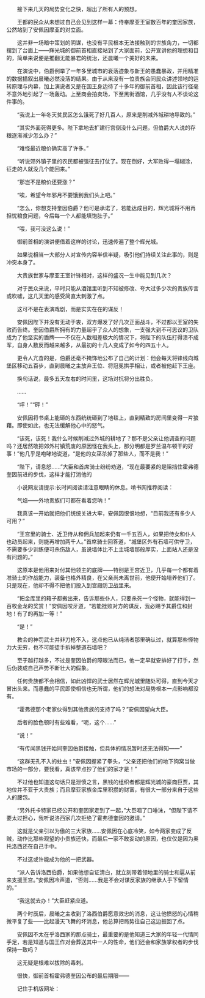 　　接下来几天的局势变化之快，超出了所有人的预想。

　　王都的民众从未想过自己会见到这样一幕：侍奉摩亚王室数百年的奎因家族，公然站到了安佩因摩亚的对立面。

　　这并非一场暗中策划的阴谋，也没有平民根本无法接触到的世族角力，一切都摆到了台面上——辉光城的御前首相直接站到了大家面前，公开宣讲他的理想和目的，简单来说便是推翻无能暴君的统治，还晨曦一个美好的未来。

　　在演说中，伯爵例举了一年多里城市的衰落迹象与新王的愚蠢暴政，并用精准的数据描叙出晨曦必然没落的结果。由于从来没有一位贵族会同民众讲述领地的运转原理与内幕，加上演说者又是在国王身边待了十多年的御前首相，因此该行径毫不意外地引起了一场轰动。上至商会拍卖场，下至黑街酒馆，几乎没有人不谈论这件事的。

　　“我说上一年冬天贫民区怎么饿死了好几百人，原来是削减外城耕地导致的。”

　　“其实外面死得更多。陛下拿地去扩建行宫倒没什么问题，但伯爵大人说的存粮逐渐减少怎么办？”

　　“难怪最近粮价确实高了许多。”

　　“听说郊外镇子里的农民都被强征去打仗了。现在倒好，大军败得一塌糊涂，征走的人就没几个能回来。”

　　“那岂不是粮价还要涨？”

　　“唉，希望今年邪月不要饿到我们头上吧。”

　　“怎么，你想支持奎因伯爵？他可是承诺了，若能达成目的，辉光城将不用再担忧粮食问题，今后每一个人都能填饱肚子。”

　　“喂，我可没这么说！”

　　御前首相的演讲便借着这样的讨论，迅速传遍了整个辉光城。

　　如果说相当一大部分人对宣传内容半信半疑，吸引他们持续关注此事的，则是冲突本身了。

　　大贵族世家与摩亚王室针锋相对，这样的盛况一生中能见到几次？

　　对于民众来说，平时只能从酒馆里听到不知被修改、夸大过多少次的贵族传言或吹嘘，这几天里的感受简直太刺激了点。

　　这可不是在表演戏剧，而是实实在在的谋反！

　　安佩因陛下并没有无动于衷，双方爆发了好几次正面战斗，不过都以王室的失败而告终。奎因伯爵所拥有的力量超乎了众人的想象，一支强大到不可思议的卫队成为了他坚实的盾牌——不仅在人数相差极大的情况下，将陛下的队伍打得溃不成军，自身人数反而越来越多，从最初的十几人变成了如今的四五十人。

　　更令人亢奋的是，伯爵还毫不掩饰地公布了自己的计划：他会每天将锋线向城堡区移动五百步，直到晨曦之主放弃王位、将冠冕拱手相让，或者被他赶下王座。

　　换句话说，最多五天左右的时间里，这场对抗将分出胜负。

　　……

　　“呯！”“砰！”

　　安佩因将书桌上能砸的东西统统砸到了地毯上，直到精致的房间里变得一片狼藉。即使如此，也无法缓解他心中的怒气。

　　“该死，该死！我什么时候削减过外城的耕地了？那不是父亲让他调查的问题吗？还居然敢把郊外村镇荒废的原因怪在我头上，那分明都是罗兰温布顿干的好事！”他几乎是咆哮地说道，“是他的女巫杀掉了那些人，而不是我！”

　　“陛下，请息怒……”大臣和首席骑士纷纷劝道，“现在最要紧的是阻挡住霍弗德奎因前进的步伐，这样才能打消他的

　　小说网友请提示:长时间阅读请注意眼睛的休息。啃书网推荐阅读：

　　气焰——外地贵族们可都在看着您呐！”

　　我真该一开始就把他们统统关进大牢，安佩因恨恨地想，“目前我还有多少人可用？”

　　“王宫里的骑士、近卫侍从和佣兵加起来仍有一千五百人，如果把侍女和仆人也动员起来，则能再增加两千人。”首席骑士回答道，“城堡区外有石墙可供守卫，不需要多少训练便可杀伤敌人，虽说墙体比不上主城墙那般厚实，上面站人还是没有问题的。”

　　这原本是他用来对付其他领主的底牌——特别是王宫近卫，几乎每一个都有着准骑士的作战能力，装备也格外精良，在父亲尚未离世前，他便开始培养他们了。只是现在，他却不得不把他们投入到宫殿防卫战里来。

　　“把金库里的箱子都搬出来，告诉那些仆人，只要杀死一个怪物，就能得到一百枚金龙的奖赏！”安佩因咬牙道，“若能挫败对方的谋反，我必赐予其爵位和封地！有了的再加一等！”

　　“是！”

　　教会的神罚武士并非刀枪不入，这点他已从纯洁者那里确认过，就算那些怪物力大无穷，也不可能徒手拆掉整道石墙吧？

　　至于越打越多，不过是奎因伯爵的障眼法而已，他一定早就安排好了打手，然后伪装成自己声势不断壮大的假象。

　　任何贵族都不会相信，如此凶悍的武士居然在辉光城里随处可得，直到今天才冒出头来。而愚蠢的平民即使相信也无所谓，他们的想法对局势根本一点影响都没有。

　　“霍弗德那个老家伙得到其他贵族的支持了吗？”安佩因望向大臣。

　　后者的脸色顿时有些难看，“呃，这个……”

　　“说！”

　　“有传闻黑钱开始同奎因伯爵接触，但具体的情况暂时还无法得知——”

　　“这群无孔不入的蛀虫！”安佩因握紧了拳头，“父亲还把他们的地下狗窝当做市场的一部分，要我看，真该早点抄了他们的家才是！”

　　不过他也知道这句话只是泄愤之言，黑钱的组织者都是辉光城的豪商巨贾，其地位并不亚于大贵族；而且摩亚家族金库里积攒的财富，有很大一部分来自于这些人的腰包。

　　“另外托卡特家已经公开和奎因家走到了一起，”大臣咽了口唾沫，“但陛下请不要太过担心，我听说洛西家几次拒绝了霍弗德奎因的邀请。”

　　这就是父亲引以为傲的三大家族……安佩因在心底冷笑，如今两家变成了反贼，动作比那些观望的小贵族还快，而最后一家不敢妄动的原因，也仅仅是因为奥托洛西还在自己手中。

　　不过这或许能成为他的一把武器。

　　“派人告诉洛西伯爵，如果他想自证清白，就立刻带着领地里的骑士和扈从前来支援王宫。”安佩因冷声道，“否则……我是不会对谋反家族的继承人手下留情的。”

　　“我这就去办！”大臣赶紧应道。

　　两个时辰后，晨曦之主收到了洛西伯爵愿意效忠的消息，这让他愤怒的心情稍微平复了些——比起漫天飞舞的坏消息，他总算把局势往自己这边扳回了点。

　　安佩因不太在乎洛西家的那点骑士，最重要的是他知道三大家的年轻一代情同手足，若是知道与国王作对会葬送其中一人的性命，他们还会和家族掌权者的步伐保持一致吗？

　　这无疑是根难以拔除的毒刺。

　　很快，御前首相霍弗德奎因公布的最后期限——

　　记住手机版网址：
